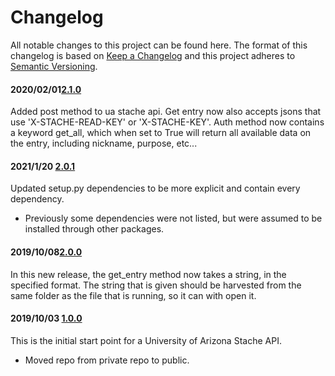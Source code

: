 # Changelog

All notable changes to this project can be found here.
The format of this changelog is based on [Keep a Changelog](https://keepachangelog.com/en/1.0.0/) and this project adheres to [Semantic Versioning](https://semver.org/spec/v2.0.0.html).

#### 2020/02/01[2.1.0](https://github.com/UACoreFacilitiesIT/UA-Stache-API)
Added post method to ua stache api. Get entry now also accepts jsons that use 'X-STACHE-READ-KEY' or 'X-STACHE-KEY'. Auth method now contains a keyword get_all, which when set to True will return all available data on the entry, including nickname, purpose, etc...

#### 2021/1/20 [2.0.1](https://github.com/UACoreFacilitiesIT/UA-Stache-API/commit/cf85ecd59d7d47ab8b2b4f3f92c22640c896bca3)

Updated setup.py dependencies to be more explicit and contain every dependency.

- Previously some dependencies were not listed, but were assumed to be installed through other packages.

#### 2019/10/08[2.0.0](https://github.com/UACoreFacilitiesIT/UA-Stache-API/commit/c2179776f7f0c7f7044fa0ab891eaf5aa6235a4b)
In this new release, the get_entry method now takes a string, in the specified
format. The string that is given should be harvested from the same folder as the file that is running, so it can with open it.

#### 2019/10/03 [1.0.0](https://github.com/UACoreFacilitiesIT/UA-Stache-API/commit/41585c846c282beccb392736b61c98cfa0b4e727)
This is the initial start point for a University of Arizona Stache API.

- Moved repo from private repo to public.
